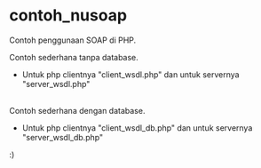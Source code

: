 # contoh_nusoap
Contoh penggunaan SOAP di PHP. 

Contoh sederhana tanpa database. 
- Untuk php clientnya "client_wsdl.php" dan untuk servernya "server_wsdl.php" <br /><br />

Contoh sederhana dengan database. 
- Untuk php clientnya "client_wsdl_db.php" dan untuk servernya "server_wsdl_db.php"

:)
